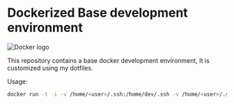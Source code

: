 # Dockerized Base development environment
![Docker logo](https://www.docker.com/sites/default/files/horizontal_large.png)

This repository contains a base docker development environment, It is customized using my dotfiles.

Usage:

```bash
docker run -t -i -v /home/<user>/.ssh:/home/dev/.ssh -v /home/<user>/.ssh:/home/dev/.ssh -v /home/<user>/Code:/home/dev/Code --net=host jcorral/docker-devenv-base
```

